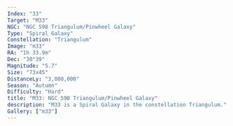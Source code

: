 ```yaml
---
Index: "33"
Target: "M33"
NGC: "NGC 598 Triangulum/Pinwheel Galaxy"
Type: "Spiral Galaxy"
Constellation: "Triangulum"
Image: "m33"
RA: "1h 33.9m"
Dec: "30°39"
Magnitude: "5.7"
Size: "73x45"
DistanceLy: "3,000,000"
Season: "Autumn"
Difficulty: "Hard"
title: "M33: NGC 598 Triangulum/Pinwheel Galaxy"
description: "M33 is a Spiral Galaxy in the constellation Triangulum."
Gallery: ["m33"]
---
```

